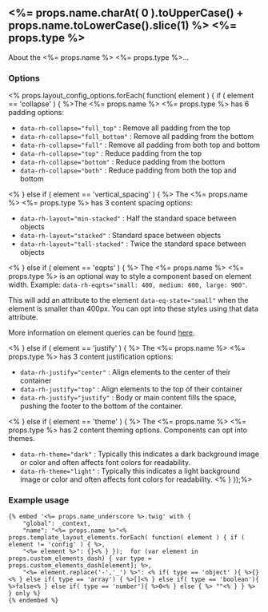 ## <%= props.name.charAt( 0 ).toUpperCase() + props.name.toLowerCase().slice(1) %> <%= props.type %>
About the <%= props.name %> <%= props.type %>...

### Options
<% props.layout_config_options.forEach( function( element ) { if ( element == 'collapse' ) { %>The <%= props.name %> <%= props.type %> has 6 padding options:

- `data-rh-collapse="full_top"` : Remove all padding from the top
- `data-rh-collapse="full_bottom"` : Remove all padding from the bottom
- `data-rh-collapse="full"` : Remove all padding from both top and bottom
- `data-rh-collapse="top"` : Reduce padding from the top
- `data-rh-collapse="bottom"` : Reduce padding from the bottom
- `data-rh-collapse="both"` : Reduce padding from both the top and bottom

<% } else if ( element == 'vertical_spacing' ) { %>
The <%= props.name %> <%= props.type %> has 3 content spacing options:

- `data-rh-layout="min-stacked"` : Half the standard space between objects
- `data-rh-layout="stacked"` : Standard space between objects
- `data-rh-layout="tall-stacked"` : Twice the standard space between objects

<% } else if ( element == 'eqpts' ) { %>
The <%= props.name %> <%= props.type %> is an optional way to style a component based on element width.  Example: `data-rh-eqpts="small: 400, medium: 600, large: 900"`.

This will add an attribute to the element `data-eq-state="small"` when the element is smaller than 400px.  You can opt into these styles using that data attribute.

More information on element queries can be found [here](https://github.com/Snugug/eq.js/).

<% } else if ( element == 'justify' ) { %>
The <%= props.name %> <%= props.type %> has 3 content justification options:

- `data-rh-justify="center"` : Align elements to the center of their container
- `data-rh-justify="top"` : Align elements to the top of their container
- `data-rh-justify="justify"` : Body or main content fills the space, pushing the footer to the bottom of the container.

<% } else if ( element == 'theme' ) { %>
The <%= props.name %> <%= props.type %> has 2 content theming options.  Components can opt into themes.

- `data-rh-theme="dark"` : Typically this indicates a dark background image or color and often affects font colors for readability.
- `data-rh-theme="light"` : Typically this indicates a light background image or color and often affects font colors for readability.
<% } });%>

### Example usage
```
{% embed '<%= props.name_underscore %>.twig' with {
    "global": _context,
    "name": "<%= props.name %>"<% props.template_layout_elements.forEach( function( element ) { if ( element != 'config' ) { %>,
    "<%= element %>": {}<% } });  for (var element in props.custom_elements_dash) { var type = props.custom_elements_dash[element]; %>,
    "<%= element.replace('-','_') %>": <% if( type == 'object' ){ %>{}<% } else if( type == 'array') { %>[]<% } else if( type == 'boolean'){ %>false<% } else if( type == 'number'){ %>0<% } else { %> ""<% } } %>
} only %}
{% endembed %}
```
